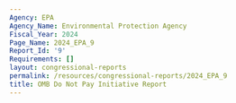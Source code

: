 ```yaml
---
Agency: EPA
Agency_Name: Environmental Protection Agency
Fiscal_Year: 2024
Page_Name: 2024_EPA_9
Report_Id: '9'
Requirements: []
layout: congressional-reports
permalink: /resources/congressional-reports/2024_EPA_9
title: OMB Do Not Pay Initiative Report
---
```

